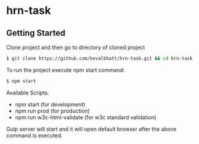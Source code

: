 # hrn-task

## Getting Started

Clone project and then go to directory of cloned project

```bash
$ git clone https://github.com/kevalbhatt/hrn-task.git && cd hrn-task
```

To run the project execute npm start command:

```bash
$ npm start
```

Available Scripts.
* npm start (for development)
* npm run prod (for production)
* npm run w3c-html-validate (for w3c standard validation)

Gulp server will start and it will open default browser after the above command is executed.